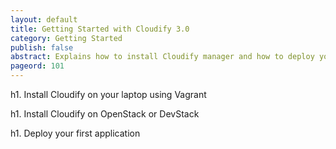 ```yaml
---
layout: default
title: Getting Started with Cloudify 3.0
category: Getting Started
publish: false
abstract: Explains how to install Cloudify manager and how to deploy your first application to the Cloud
pageord: 101
--- 
```


h1. Install Cloudify on your laptop using Vagrant

h1. Install Cloudify on OpenStack or DevStack

h1. Deploy your first application

